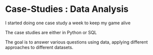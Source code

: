 # Case-Studies : Data Analysis

I started doing one case study a week to keep my game alive

The case studies are either in Python or SQL

The goal is to answer various questions using data, applying different approaches to different datasets.  
